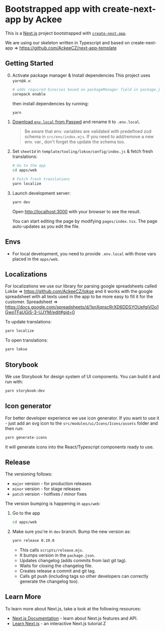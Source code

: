 # Bootstrapped app with create-next-app by Ackee

This is a [Next.js](https://nextjs.org/) project bootstrapped with [`create-next-app`](https://github.com/vercel/next.js/tree/canary/packages/create-next-app).

We are using our skeleton written in Typescript and based on create-next-app => https://github.com/AckeeCZ/next-app-template

## Getting Started

0. Activate package manager & Install dependencies
   This project uses `yarn@4.x`:

    ```sh
    # adds required binaries based on packageManager field in package.json
    corepack enable
    ```

    then install dependencies by running:

    ```sh
    yarn
    ```

1. [Download `env.local` from Passwd](https://ackee.passwd.team/secrets/3vA3iG87ziu3RAchXXUM) and rename it to `.env.local`.

    > Be aware that env. variables are validated with predefined zod schema in `src/env/index.mjs`.
    > If you need to add/remove a new env. var., don't forget the update the schema too.

2. Set `sheetId` in `template/tooling/lokse/config/index.js` & fetch fresh translations:

    ```sh
    # Go to the app
    cd apps/web

    # Fetch fresh translations
    yarn localize
    ```

3. Launch development server:

    ```sh
    yarn dev
    ```

    Open [http://localhost:3000](http://localhost:3000) with your browser to see the result.

    You can start editing the page by modifying `pages/index.tsx`. The page auto-updates as you edit the file.

## Envs

-   For local development, you need to provide `.env.local` with those vars placed in the `apps/web`. 

## Localizations

For localizations we use our library for parsing google spreadsheets called Lokše => https://github.com/AckeeCZ/lokse and it works with the google spreadsheet with all texts used in the app to be more easy to fill it for the customer.
Spreadsheet => https://docs.google.com/spreadsheets/d/1snXqnscRrXD6DDSYOUefgiVDo1GwoTFaUGiS-3-UJYM/edit#gid=0

To update translations:

```bash
yarn localize
```

To open translations:

```sh
yarn lokse
```

## Storybook

We use Storybook for design system of UI components. You can build it and run with:

```bash
yarn storybook:dev
```

## Icon generator

For better developer experience we use icon generator. If you want to use it - just add an svg icon to the `src/modules/ui/Icons/Icons/assets` folder and then run:

```bash
yarn generate-icons
```

It will generate icons into the React/Typescript components ready to use.

## Release

The versioning follows:

-   `major` version - for production releases
-   `minor` version - for stage releases
-   `patch` version - hotfixes / minor fixes

The version bumping is happening in `apps/web`:

1. Go to the app

    ```sh
    cd apps/web
    ```

2. Make sure you're in `dev` branch. Bump the new version as:

    ```sh
    yarn release 0.19.0
    ```

    - This calls `scripts/release.mjs`.
    - It bumps version in the `package.json`.
    - Updates changelog (adds commits from last git tag).
    - Waits for closing the changelog file.
    - Creates release a commit and git tag.
    - Calls git push (including tags so other developers can correctly generate the changelog too).

## Learn More

To learn more about Next.js, take a look at the following resources:

-   [Next.js Documentation](https://nextjs.org/docs) - learn about Next.js features and API.
-   [Learn Next.js](https://nextjs.org/learn) - an interactive Next.js tutorial.Z
